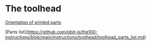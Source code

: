 # The toolhead

[Orientation of printed parts](https://github.com/gbit-is/the100-instructions/blob/main/instructions/toolhead/toolhead_parts_list.md)

[Parts list[(https://github.com/gbit-is/the100-instructions/blob/main/instructions/toolhead/toolhead_parts_list.md)

